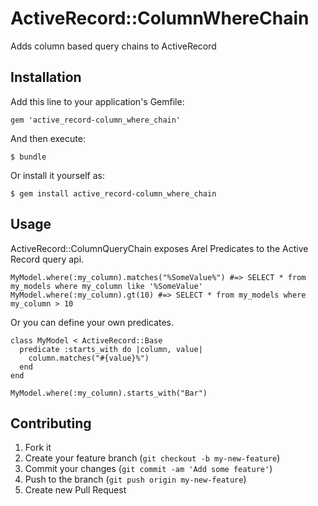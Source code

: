# ActiveRecord::ColumnWhereChain

Adds column based query chains to ActiveRecord

## Installation

Add this line to your application's Gemfile:

    gem 'active_record-column_where_chain'

And then execute:

    $ bundle

Or install it yourself as:

    $ gem install active_record-column_where_chain

## Usage

ActiveRecord::ColumnQueryChain exposes Arel Predicates to the Active Record query api.

    MyModel.where(:my_column).matches("%SomeValue%") #=> SELECT * from my_models where my_column like '%SomeValue'
    MyModel.where(:my_column).gt(10) #=> SELECT * from my_models where my_column > 10

Or you can define your own predicates.

    class MyModel < ActiveRecord::Base
      predicate :starts_with do |column, value|
        column.matches("#{value}%")
      end
    end

    MyModel.where(:my_column).starts_with("Bar")

## Contributing

1. Fork it
2. Create your feature branch (`git checkout -b my-new-feature`)
3. Commit your changes (`git commit -am 'Add some feature'`)
4. Push to the branch (`git push origin my-new-feature`)
5. Create new Pull Request
